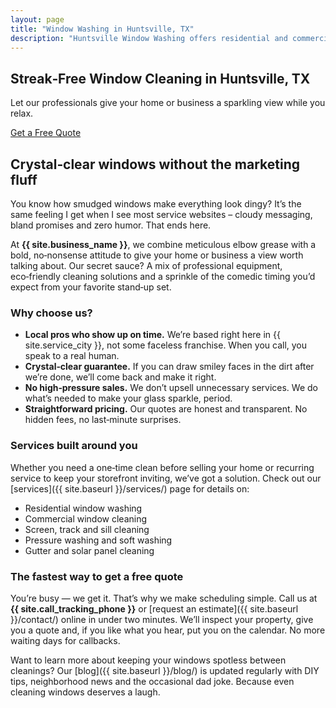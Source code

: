 ```yaml
---
layout: page
title: "Window Washing in Huntsville, TX"
description: "Huntsville Window Washing offers residential and commercial window cleaning, screen cleaning and pressure washing services in Huntsville, Texas and the surrounding area. Call today for a streak‑free shine!"
---
```


<!--
  The home page has been enhanced with a hero section for a modern, professional feel.
  The hero introduces the business with a clear value proposition and a call‑to‑action button.
-->
<section class="hero">
  <h2>Streak‑Free Window Cleaning in Huntsville, TX</h2>
  <p>Let our professionals give your home or business a sparkling view while you relax.</p>
  <a class="btn" href="{{ site.baseurl }}/contact/">Get a Free Quote</a>
</section>

## Crystal‑clear windows without the marketing fluff

You know how smudged windows make everything look dingy? It’s the same feeling I get when I see most service websites – cloudy messaging, bland promises and zero humor. That ends here.

At **{{ site.business_name }}**, we combine meticulous elbow grease with a bold, no‑nonsense attitude to give your home or business a view worth talking about. Our secret sauce? A mix of professional equipment, eco‑friendly cleaning solutions and a sprinkle of the comedic timing you’d expect from your favorite stand‑up set.

### Why choose us?

- **Local pros who show up on time.** We’re based right here in {{ site.service_city }}, not some faceless franchise. When you call, you speak to a real human.
- **Crystal‑clear guarantee.** If you can draw smiley faces in the dirt after we’re done, we’ll come back and make it right.
- **No high‑pressure sales.** We don’t upsell unnecessary services. We do what’s needed to make your glass sparkle, period.
- **Straightforward pricing.** Our quotes are honest and transparent. No hidden fees, no last‑minute surprises.

### Services built around you

Whether you need a one‑time clean before selling your home or recurring service to keep your storefront inviting, we’ve got a solution. Check out our [services]({{ site.baseurl }}/services/) page for details on:

* Residential window washing
* Commercial window cleaning
* Screen, track and sill cleaning
* Pressure washing and soft washing
* Gutter and solar panel cleaning

### The fastest way to get a free quote

You’re busy — we get it. That’s why we make scheduling simple. Call us at **{{ site.call_tracking_phone }}** or [request an estimate]({{ site.baseurl }}/contact/) online in under two minutes. We’ll inspect your property, give you a quote and, if you like what you hear, put you on the calendar. No more waiting days for callbacks.

Want to learn more about keeping your windows spotless between cleanings? Our [blog]({{ site.baseurl }}/blog/) is updated regularly with DIY tips, neighborhood news and the occasional dad joke. Because even cleaning windows deserves a laugh.
